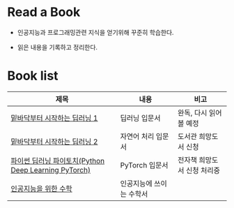 # Read a Book
- 인공지능과 프로그래밍관련 지식을 얻기위해 꾸준히 학습한다.  

- 읽은 내용을 기록하고 정리한다.


# Book list
|제목|내용|비고|
|----|----|----|
|[밑바닥부터 시작하는 딥러닝 1](./밑바닥부터_시작하는_딥러닝_1/README.md)|딥러닝 입문서|완독, 다시 읽어볼 예정|
|[밑바닥부터 시작하는 딥러닝 2](./밑바닥부터_시작하는_딥러닝_2/README.md)|자연어 처리 입문서|도서관 희망도서 신청|
|[파이썬 딥러닝 파이토치(Python Deep Learning PyTorch)](./파이썬_딥러닝_파이토치/README.md)|PyTorch 입문서|전자책 희망도서 신청 처리중|
|[인공지능을 위한 수학](./인공지능을_위한_수학/README.md)|인공지능에 쓰이는 수학서||

